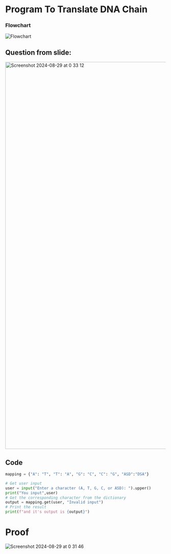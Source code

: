 # Program To Translate DNA Chain 
### Flowchart

![Flowchart](https://github.com/user-attachments/assets/369df598-6b35-4642-9395-5fcc95cdda36)

## Question from slide:
<img width="1214" alt="Screenshot 2024-08-29 at 0 33 12" src="https://github.com/user-attachments/assets/9a209d9c-e7cb-459c-ae1f-22ff0b1350c2">

## Code
```.py
mapping = {"A": "T", "T": "A", "G": "C", "C": "G", "ASD":"DSA"}

# Get user input
user = input("Enter a character (A, T, G, C, or ASD): ").upper()
print("You input",user)
# Get the corresponding character from the dictionary
output = mapping.get(user, "Invalid input")
# Print the result
print(f"and it's output is {output}")
```
# Proof 

![Screenshot 2024-08-29 at 0 31 46](https://github.com/user-attachments/assets/07ab2abc-a8c4-465a-83c1-68e31cfe0a19)
